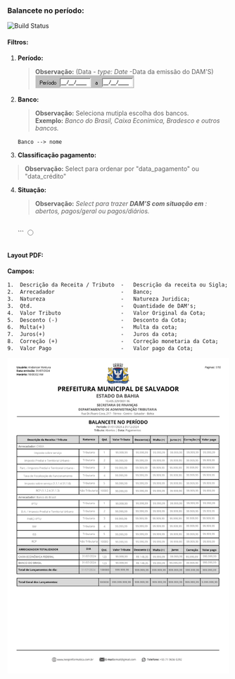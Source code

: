 ### **Balancete no período:**
![Build Status](https://travis-ci.org/joemccann/dillinger.svg?branch=master)
####    Filtros:
1.  **Período:** 
    >**Observação:** (Data - *type: Date* -Data da emissão do DAM'S) <br>
    ![alt text](Fotos/image.png)

2.  **Banco:**
    >**Observação:** Seleciona mutipla escolha dos bancos.<br>
    **Exemplo:** *Banco do Brasil, Caixa Econimica, Bradesco e outros bancos.*<br>
    ```
    Banco --> nome 
    ``` 

3. **Classificação pagamento:**
> **Observação:** Select para ordenar por "data_pagamento" ou "data_crédito"

4.  **Situação:**
    >**Observação:** *Select para trazer **DAM'S com situação em** :  abertos, pagos/geral ou pagos/diários.*
    <br>
    ```
    <input type="radio">  

    ``` 
####   Layout PDF:
**Campos:** 
 ```
1.  Descrição da Receita / Tributo  -   Descrição da receita ou Sigla;
2.  Arrecadador                     -   Banco;
3.  Natureza                        -   Natureza Juridica; 
3.  Qtd.                            -   Quantidade de DAM's;
4.  Valor Tributo                   -   Valor Original da Cota; 
5.  Desconto (-)                    -   Desconto da Cota;
6.  Multa(+)                        -   Multa da cota;
7.  Juros(+)                        -   Juros da cota;
8.  Correção (+)                    -   Correção monetaria da Cota;
9.  Valor Pago                      -   Valor pago da Cota;
```
![alt text](/Fotos/balancete.png)